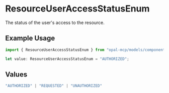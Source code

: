 # ResourceUserAccessStatusEnum

The status of the user's access to the resource.

## Example Usage

```typescript
import { ResourceUserAccessStatusEnum } from "opal-mcp/models/components";

let value: ResourceUserAccessStatusEnum = "AUTHORIZED";
```

## Values

```typescript
"AUTHORIZED" | "REQUESTED" | "UNAUTHORIZED"
```